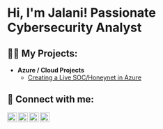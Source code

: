 <h1>Hi, I'm Jalani! Passionate Cybersecurity Analyst</h1>

<h2>👨‍💻 My Projects:</h2>

- <b>Azure / Cloud Projects</b>
  - [Creating a Live SOC/Honeynet in Azure](https://github.com/Jalanicybertest/Cloud-SOC)


<h2> 🤳 Connect with me:</h2>

[<img align="left" alt="JalaniHeath | YouTube" width="22px" src="https://cdn.jsdelivr.net/npm/simple-icons@v3/icons/youtube.svg" />][youtube]
[<img align="left" alt="JalaniHeath | Twitter" width="22px" src="https://cdn.jsdelivr.net/npm/simple-icons@v3/icons/twitter.svg" />][twitter]
[<img align="left" alt="JalaniHeath | LinkedIn" width="22px" src="https://cdn.jsdelivr.net/npm/simple-icons@v3/icons/linkedin.svg" />][linkedin]
[<img align="left" alt="JalaniHeath | Instagram" width="22px" src="https://cdn.jsdelivr.net/npm/simple-icons@v3/icons/instagram.svg" />][instagram]

[twitter]: https://twitter.com/joshmadakor
[youtube]: https://www.youtube.com/c/joshmadakor
[instagram]: https://www.instagram.com/joshmadakor/
[linkedin]: https://www.linkedin.com/in/jalani-heath-137377304/
